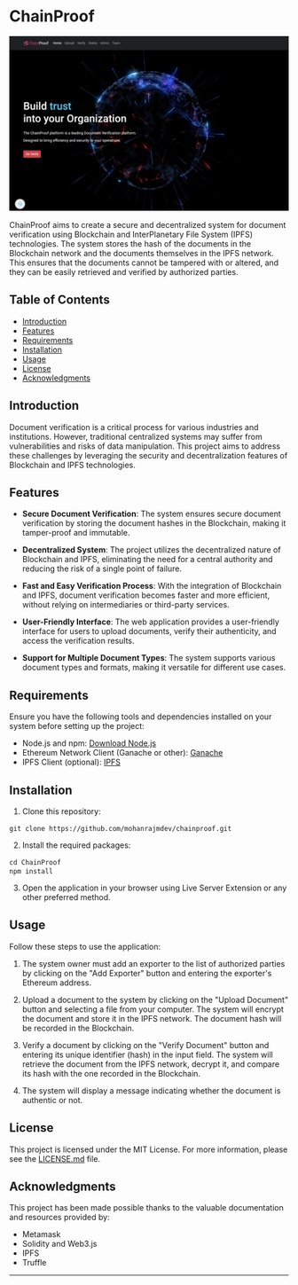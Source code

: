 # ChainProof

![Project Logo](/assets/images/Home.png)

ChainProof aims to create a secure and decentralized system for document verification using Blockchain and InterPlanetary File System (IPFS) technologies. The system stores the hash of the documents in the Blockchain network and the documents themselves in the IPFS network. This ensures that the documents cannot be tampered with or altered, and they can be easily retrieved and verified by authorized parties.

## Table of Contents

- [Introduction](#introduction)
- [Features](#features)
- [Requirements](#requirements)
- [Installation](#installation)
- [Usage](#usage)
- [License](#license)
- [Acknowledgments](#acknowledgments)

## Introduction

Document verification is a critical process for various industries and institutions. However, traditional centralized systems may suffer from vulnerabilities and risks of data manipulation. This project aims to address these challenges by leveraging the security and decentralization features of Blockchain and IPFS technologies.

## Features

- **Secure Document Verification**: The system ensures secure document verification by storing the document hashes in the Blockchain, making it tamper-proof and immutable.

- **Decentralized System**: The project utilizes the decentralized nature of Blockchain and IPFS, eliminating the need for a central authority and reducing the risk of a single point of failure.

- **Fast and Easy Verification Process**: With the integration of Blockchain and IPFS, document verification becomes faster and more efficient, without relying on intermediaries or third-party services.

- **User-Friendly Interface**: The web application provides a user-friendly interface for users to upload documents, verify their authenticity, and access the verification results.

- **Support for Multiple Document Types**: The system supports various document types and formats, making it versatile for different use cases.

## Requirements

Ensure you have the following tools and dependencies installed on your system before setting up the project:

- Node.js and npm: [Download Node.js](https://nodejs.org/en/download/)
- Ethereum Network Client (Ganache or other): [Ganache](https://www.trufflesuite.com/ganache)
- IPFS Client (optional): [IPFS](https://docs.ipfs.io/install/command-line/)

## Installation

1. Clone this repository:

```
git clone https://github.com/mohanrajmdev/chainproof.git
```

2. Install the required packages:

```
cd ChainProof
npm install
```

3. Open the application in your browser using Live Server Extension or any other preferred method.

## Usage

Follow these steps to use the application:

1. The system owner must add an exporter to the list of authorized parties by clicking on the "Add Exporter" button and entering the exporter's Ethereum address.

2. Upload a document to the system by clicking on the "Upload Document" button and selecting a file from your computer. The system will encrypt the document and store it in the IPFS network. The document hash will be recorded in the Blockchain.

3. Verify a document by clicking on the "Verify Document" button and entering its unique identifier (hash) in the input field. The system will retrieve the document from the IPFS network, decrypt it, and compare its hash with the one recorded in the Blockchain.

4. The system will display a message indicating whether the document is authentic or not.

## License

This project is licensed under the MIT License. For more information, please see the [LICENSE.md](LICENSE.md) file.

## Acknowledgments

This project has been made possible thanks to the valuable documentation and resources provided by:

- Metamask
- Solidity and Web3.js
- IPFS
- Truffle

---
